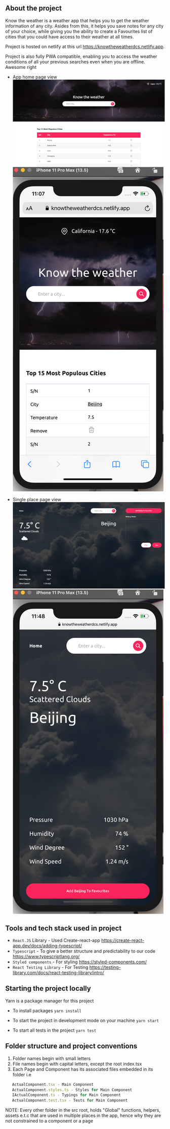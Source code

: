 ## About the project

Know the weather is a weather app that helps you to get the weather information of any city. Asides from this, it helps you save notes for any city of your choice, while giving you the ability to create a Favourites list of cities that you could have access to their weather at all times.

Project is hosted on netlify at this url https://knowtheweatherdcs.netlify.app.

Project is also fully PWA compatible, enabling you to access the weather conditions of all your previous searches even when you are offline. Awesome right

-   App home page view
    ![](src/assets/images/home-desktop.png)
    ![](src/assets/images/home-mobile.png)

-   Single place page view
    ![](src/assets/images/place-desktop.png)
    ![](src/assets/images/place-mobile.png)

## Tools and tech stack used in project

-   `React.JS` Library - Used Create-react-app https://create-react-app.dev/docs/adding-typescript/
-   `Typescript` - To give a better structure and predictability to our code https://www.typescriptlang.org/
-   `Styled components` - For styling https://styled-components.com/
-   `React Testing Library` - For Testing https://testing-library.com/docs/react-testing-library/intro/

## Starting the project locally

Yarn is a package manager for this project

-   To install packages
    `yarn install`

-   To start the project in development mode on your machine
    `yarn start`

-   To start all tests in the project
    `yarn test`

## Folder structure and project conventions

1. Folder names begin with small letters
2. File names begin with capital letters, except the root index.tsx
3. Each Page and Component has its associated files embedded in its folder i.e

```js
   ActualComponent.tsx - Main Component
   ActualComponent.styles.ts - Styles for Main Component
   IActualComponent.ts - Typings for Main Component
   ActualComponent.test.tsx - Tests for Main Component
```

NOTE: Every other folder in the src root, holds "Global" functions, helpers, assets e.t.c that are used in multiple places in the app, hence why they are not constrained to a component or a page
